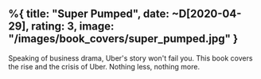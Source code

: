 %{
  title: "Super Pumped",
  date: ~D[2020-04-29],
  rating: 3,
  image: "/images/book_covers/super_pumped.jpg"
}
---

Speaking of business drama, Uber's story won't fail you. This book covers the rise and the crisis of Uber. Nothing less, nothing more.
